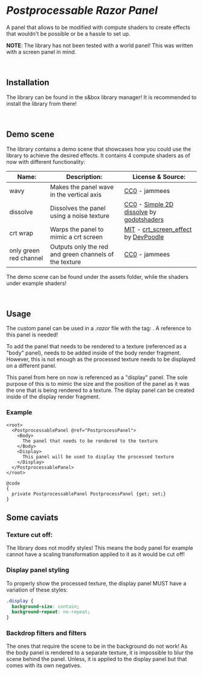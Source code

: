 # _Postprocessable Razor Panel_

A panel that allows to be modified with compute shaders to create effects that wouldn't be possible or be a hassle to set up.

__NOTE__: The library has not been tested with a world panel! This was written with a screen panel in mind.

<br>

## Installation

The library can be found in the s&box library manager! It is recommended to install the library from there!

<br>

## Demo scene

The library contains a demo scene that showcases how you could use the library to achieve the desired effects.
It contains 4 compute shaders as of now with different functionality:

| Name:                    | Description:                                            | License & Source:                                                                                                      |
|--------------------------|---------------------------------------------------------|------------------------------------------------------------------------------------------------------------------------|
| wavy                     | Makes the panel wave in the vertical axis               | [CC0](https://creativecommons.org/publicdomain/zero/1.0/) - jammees                                                    |
| dissolve                 | Dissolves the panel using a noise texture               | [CC0](https://creativecommons.org/publicdomain/zero/1.0/) - [Simple 2D dissolve](https://godotshaders.com/shader/simple-2d-dissolve/) by [godotshaders](https://godotshaders.com/)                                               |
| crt wrap                 | Warps the panel to mimic a crt screen                   | [MIT](https://github.com/DevPoodle/yt-example-projects/blob/main/LICENSE) - [crt_screen_effect](https://github.com/DevPoodle/yt-example-projects/tree/main/crt_screen_effect) by [DevPoodle](https://github.com/DevPoodle)  |
| only green red channel   | Outputs only the red and green channels of the texture  | [CC0](https://creativecommons.org/publicdomain/zero/1.0/) - jammees                                                    |

The demo scene can be found under the assets folder, while the shaders under example shaders!

<br>

## Usage

The custom panel can be used in a _.razor_ file with the tag: <postprocessablepanel>. A reference
to this panel is needed!

To add the panel that needs to be rendered to a texture (referenced as a "body" panel), needs to be added inside
of the body render fragment. However, this is not enough as the processed texture needs
to be displayed on a different panel.

This panel from here on now is referenced as a "display" panel. The sole purpose of this
is to mimic the size and the position of the panel as it was the one that is being rendered to
a texture. The diplay panel can be created inside of the display render fragment.

### Example

```razor
<root>
  <PostprocessablePanel @ref="PostprocessPanel">
    <Body>
      The panel that needs to be rendered to the texture
    </Body>
    <Display>
      This panel will be used to display the processed texture
    </Display>
  </PostprocessablePanel>
</root>

@code
{
  private PostprocessablePanel PostprocessPanel {get; set;}
}
```

## Some caviats

### Texture cut off:

The library does not modify styles! This means the body panel for example cannot have a
scaling transformation applied to it as it would be cut off!

### Display panel styling

To properly show the processed texture, the display panel MUST have a
variation of these styles:

```scss
.display {
  background-size: contain;
  background-repeat: no-repeat;
}
```

### Backdrop filters and filters

The ones that require the scene to be in the background do not work! As the body panel is rendered to a separate texture,
it is impossible to blur the scene behind the panel. Unless, it is applied to the display panel but that comes with its own negatives.
